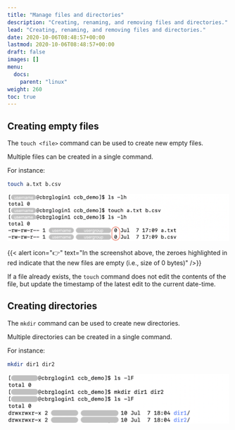 ```yaml
---
title: "Manage files and directories"
description: "Creating, renaming, and removing files and directories."
lead: "Creating, renaming, and removing files and directories."
date: 2020-10-06T08:48:57+00:00
lastmod: 2020-10-06T08:48:57+00:00
draft: false
images: []
menu:
  docs:
    parent: "linux"
weight: 260
toc: true
---
```


## Creating empty files

The `touch <file>` command can be used to create new empty files.

Multiple files can be created in a single command.

For instance:

```bash
touch a.txt b.csv
```

![Creating files using the 'touch' command.](touch.png)

{{< alert icon="👉" text="In the screenshot above, the zeroes highlighted in red indicate that the new files are empty (i.e., size of 0 bytes)" />}}

If a file already exists, the `touch` command does not edit the contents of the file,
but update the timestamp of the latest edit to the current date-time.

## Creating directories

The `mkdir` command can be used to create new directories.

Multiple directories can be created in a single command.

For instance:

```bash
mkdir dir1 dir2
```

![Creating directories using the 'mkdir' command.](mkdir.png)

<!-- Link definitions -->

[gnu-emacs-reference-card]: https://www.gnu.org/software/emacs/refcards/pdf/refcard.pdf
